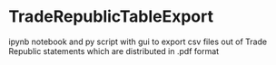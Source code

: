 # TradeRepublicTableExport
ipynb notebook and py script with gui to export csv files out of Trade Republic statements which are distributed in .pdf format
